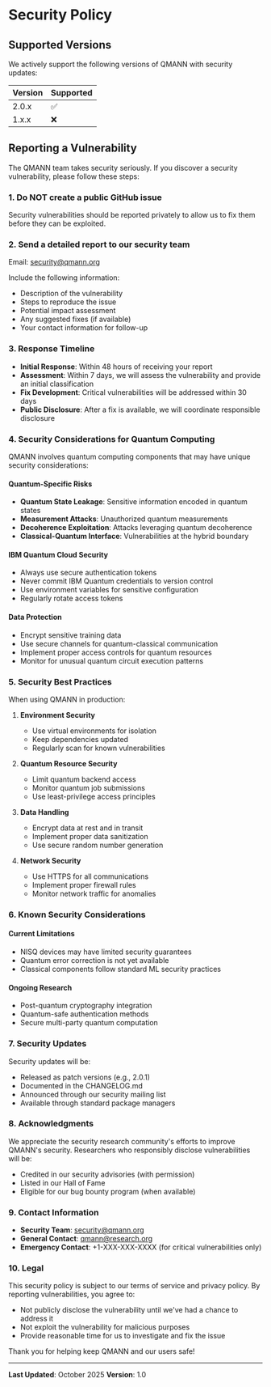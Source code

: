 # Security Policy

## Supported Versions

We actively support the following versions of QMANN with security updates:

| Version | Supported          |
| ------- | ------------------ |
| 2.0.x   | :white_check_mark: |
| 1.x.x   | :x:                |

## Reporting a Vulnerability

The QMANN team takes security seriously. If you discover a security vulnerability, please follow these steps:

### 1. Do NOT create a public GitHub issue

Security vulnerabilities should be reported privately to allow us to fix them before they can be exploited.

### 2. Send a detailed report to our security team

Email: security@qmann.org

Include the following information:
- Description of the vulnerability
- Steps to reproduce the issue
- Potential impact assessment
- Any suggested fixes (if available)
- Your contact information for follow-up

### 3. Response Timeline

- **Initial Response**: Within 48 hours of receiving your report
- **Assessment**: Within 7 days, we will assess the vulnerability and provide an initial classification
- **Fix Development**: Critical vulnerabilities will be addressed within 30 days
- **Public Disclosure**: After a fix is available, we will coordinate responsible disclosure

### 4. Security Considerations for Quantum Computing

QMANN involves quantum computing components that may have unique security considerations:

#### Quantum-Specific Risks
- **Quantum State Leakage**: Sensitive information encoded in quantum states
- **Measurement Attacks**: Unauthorized quantum measurements
- **Decoherence Exploitation**: Attacks leveraging quantum decoherence
- **Classical-Quantum Interface**: Vulnerabilities at the hybrid boundary

#### IBM Quantum Cloud Security
- Always use secure authentication tokens
- Never commit IBM Quantum credentials to version control
- Use environment variables for sensitive configuration
- Regularly rotate access tokens

#### Data Protection
- Encrypt sensitive training data
- Use secure channels for quantum-classical communication
- Implement proper access controls for quantum resources
- Monitor for unusual quantum circuit execution patterns

### 5. Security Best Practices

When using QMANN in production:

1. **Environment Security**
   - Use virtual environments for isolation
   - Keep dependencies updated
   - Regularly scan for known vulnerabilities

2. **Quantum Resource Security**
   - Limit quantum backend access
   - Monitor quantum job submissions
   - Use least-privilege access principles

3. **Data Handling**
   - Encrypt data at rest and in transit
   - Implement proper data sanitization
   - Use secure random number generation

4. **Network Security**
   - Use HTTPS for all communications
   - Implement proper firewall rules
   - Monitor network traffic for anomalies

### 6. Known Security Considerations

#### Current Limitations
- NISQ devices may have limited security guarantees
- Quantum error correction is not yet available
- Classical components follow standard ML security practices

#### Ongoing Research
- Post-quantum cryptography integration
- Quantum-safe authentication methods
- Secure multi-party quantum computation

### 7. Security Updates

Security updates will be:
- Released as patch versions (e.g., 2.0.1)
- Documented in the CHANGELOG.md
- Announced through our security mailing list
- Available through standard package managers

### 8. Acknowledgments

We appreciate the security research community's efforts to improve QMANN's security. Researchers who responsibly disclose vulnerabilities will be:
- Credited in our security advisories (with permission)
- Listed in our Hall of Fame
- Eligible for our bug bounty program (when available)

### 9. Contact Information

- **Security Team**: security@qmann.org
- **General Contact**: qmann@research.org
- **Emergency Contact**: +1-XXX-XXX-XXXX (for critical vulnerabilities only)

### 10. Legal

This security policy is subject to our terms of service and privacy policy. By reporting vulnerabilities, you agree to:
- Not publicly disclose the vulnerability until we've had a chance to address it
- Not exploit the vulnerability for malicious purposes
- Provide reasonable time for us to investigate and fix the issue

Thank you for helping keep QMANN and our users safe!

---

**Last Updated**: October 2025
**Version**: 1.0

